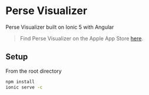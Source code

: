 # Perse Visualizer
Perse Visualizer built on Ionic 5 with Angular 


> Find Perse Visualizer on the Apple App Store [here](https://apps.apple.com/us/app/perse-visualizer/id1476999836).

## Setup

From the root directory

```sh
npm install
ionic serve -c
```
